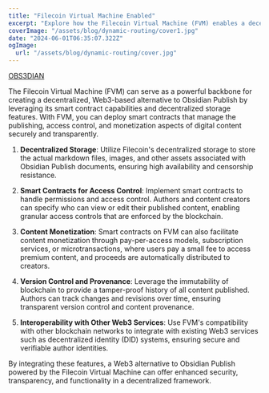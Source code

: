 ```yaml
---
title: "Filecoin Virtual Machine Enabled"
excerpt: "Explore how the Filecoin Virtual Machine (FVM) enables a decentralized, Web3-based alternative to Obsidian Publish, enhancing digital content management with smart contracts and secure storage."
coverImage: "/assets/blog/dynamic-routing/cover1.jpg"
date: "2024-06-01T06:35:07.322Z"
ogImage:
  url: "/assets/blog/dynamic-routing/cover.jpg"
---
```


[OBS3DIAN](obs3dian.md)

The Filecoin Virtual Machine (FVM) can serve as a powerful backbone for creating a decentralized, Web3-based alternative to Obsidian Publish by leveraging its smart contract capabilities and decentralized storage features. With FVM, you can deploy smart contracts that manage the publishing, access control, and monetization aspects of digital content securely and transparently.

1. **Decentralized Storage**: Utilize Filecoin's decentralized storage to store the actual markdown files, images, and other assets associated with Obsidian Publish documents, ensuring high availability and censorship resistance.

2. **Smart Contracts for Access Control**: Implement smart contracts to handle permissions and access control. Authors and content creators can specify who can view or edit their published content, enabling granular access controls that are enforced by the blockchain.

3. **Content Monetization**: Smart contracts on FVM can also facilitate content monetization through pay-per-access models, subscription services, or microtransactions, where users pay a small fee to access premium content, and proceeds are automatically distributed to creators.

4. **Version Control and Provenance**: Leverage the immutability of blockchain to provide a tamper-proof history of all content published. Authors can track changes and revisions over time, ensuring transparent version control and content provenance.

5. **Interoperability with Other Web3 Services**: Use FVM's compatibility with other blockchain networks to integrate with existing Web3 services such as decentralized identity (DID) systems, ensuring secure and verifiable author identities.

By integrating these features, a Web3 alternative to Obsidian Publish powered by the Filecoin Virtual Machine can offer enhanced security, transparency, and functionality in a decentralized framework.
